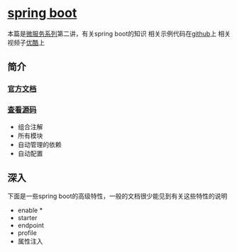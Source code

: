 # [spring boot](https://github.com/1329555958/microservice.git)
本篇是[微服务系列](http://blog.csdn.net/zchunhe/article/details/52345497)第二讲，有关spring boot的知识
相关示例代码在[github](https://github.com/1329555958/microservice/tree/master/part2)上
相关视频子[优酷](http://v.youku.com/v_show/id_XMTcwMzU2MTc2NA==.html)上
## 简介
### [官方文档](http://docs.spring.io/spring-boot/docs/1.4.0.RELEASE/reference/htmlsingle)
### [查看源码](https://github.com/spring-projects/spring-boot)
- 组合注解
- 所有模块
- 自动管理的依赖
- 自动配置


## 深入
下面是一些spring boot的高级特性，一般的文档很少能见到有关这些特性的说明
- enable *
- starter
- endpoint
- profile
- 属性注入
